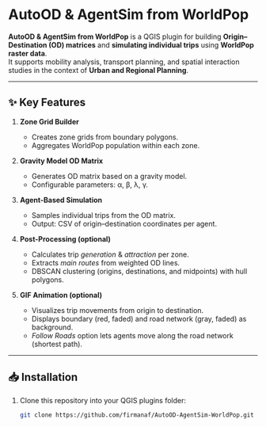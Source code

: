 # AutoOD & AgentSim from WorldPop

**AutoOD & AgentSim from WorldPop** is a QGIS plugin for building **Origin–Destination (OD) matrices** and **simulating individual trips** using **WorldPop raster data**.  
It supports mobility analysis, transport planning, and spatial interaction studies in the context of **Urban and Regional Planning**.  

---

## ✨ Key Features
1. **Zone Grid Builder**  
   - Creates zone grids from boundary polygons.  
   - Aggregates WorldPop population within each zone.  

2. **Gravity Model OD Matrix**  
   - Generates OD matrix based on a gravity model.  
   - Configurable parameters: α, β, λ, γ.  

3. **Agent-Based Simulation**  
   - Samples individual trips from the OD matrix.  
   - Output: CSV of origin–destination coordinates per agent.  

4. **Post-Processing (optional)**  
   - Calculates trip *generation* & *attraction* per zone.  
   - Extracts *main routes* from weighted OD lines.  
   - DBSCAN clustering (origins, destinations, and midpoints) with hull polygons.  

5. **GIF Animation (optional)**  
   - Visualizes trip movements from origin to destination.  
   - Displays boundary (red, faded) and road network (gray, faded) as background.  
   - *Follow Roads* option lets agents move along the road network (shortest path).  

---

## 📥 Installation
1. Clone this repository into your QGIS plugins folder:  
   ```bash
   git clone https://github.com/firmanaf/AutoOD-AgentSim-WorldPop.git
